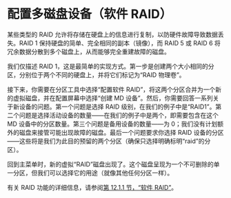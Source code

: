 # 配置多磁盘设备（软件 RAID）

某些类型的 RAID 允许将存储在硬盘上的信息进行复制，以防硬件故障导致数据丢失。RAID 1 保持硬盘的简单、完全相同的副本（镜像），而 RAID 5 或 RAID 6 将冗余数据分散到多个磁盘上，从而能够完全重建故障的磁盘。

我们仅描述 RAID 1，这是最简单的实现方式。第一步是创建两个大小相同的分区，分别位于两个不同的硬盘上，并将它们标记为“RAID 物理卷”。

接下来，你需要在分区工具中选择“配置软件 RAID”，将这两个分区合并为一个新的虚拟磁盘，并在配置屏幕中选择“创建 MD 设备”。然后，你需要回答一系列关于新设备的问题。第一个问题是选择 RAID 级别，在我们的例子中是“RAID1”。第二个问题是选择活动设备的数量——在我们的例子中是两个，即需要包含在这个 MD 设备中的分区数量。第三个问题是备用设备的数量——为 0；我们没有计划额外的磁盘来接管可能出现故障的磁盘。最后一个问题要求你选择 RAID 设备的分区——这些将是我们为此目的预留的两个分区（确保只选择明确标明“raid”的分区）。

回到主菜单时，新的虚拟“RAID”磁盘出现了。这个磁盘呈现为一个不可删除的单一分区，但我们可以选择它的用途（就像其他任何分区一样）。

有关 RAID 功能的详细信息，请参阅[第 12.1.1 节，“软件 RAID”](https://www.debian.org/doc/manuals/debian-handbook/sect.installation-steps.en.htmladvanced-administration.en.html#sect.raid-soft)。